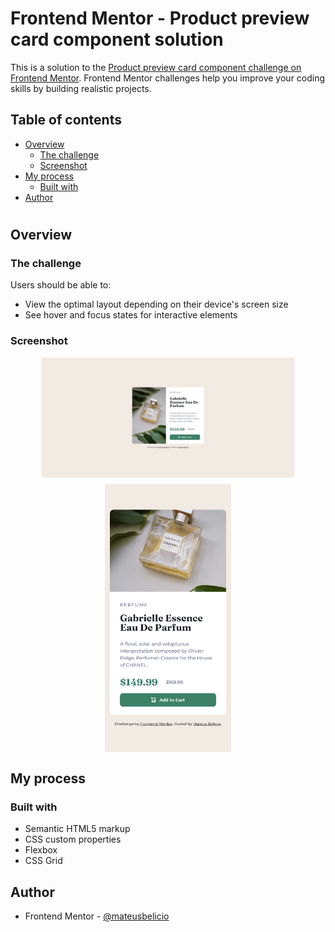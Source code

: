 # Frontend Mentor - Product preview card component solution

This is a solution to the [Product preview card component challenge on Frontend Mentor](https://www.frontendmentor.io/challenges/product-preview-card-component-GO7UmttRfa). Frontend Mentor challenges help you improve your coding skills by building realistic projects.

## Table of contents

- [Overview](#overview)
  - [The challenge](#the-challenge)
  - [Screenshot](#screenshot)
- [My process](#my-process)
  - [Built with](#built-with)
- [Author](#author)

#

## Overview

### The challenge

Users should be able to:

- View the optimal layout depending on their device's screen size
- See hover and focus states for interactive elements

### Screenshot

<div style="display: flex; flex-direction: column; gap: 10px; justify-content: center; align-items: center; max-width: 80%; margin-inline: auto; margin-bottom: 20px;">
  <img src="./images/results/screenshot-desktop-layout.png" />
  <img src="./images/results/screenshot-mobile-layout.png" style="width: 50%;"/>
</div>

## My process

### Built with

- Semantic HTML5 markup
- CSS custom properties
- Flexbox
- CSS Grid

## Author

- Frontend Mentor - [@mateusbelicio](https://www.frontendmentor.io/profile/mateusbelicio)
